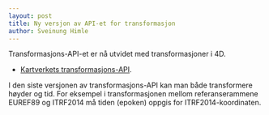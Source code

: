 ```yaml
---
layout: post
title: Ny versjon av API-et for transformasjon
author: Sveinung Himle
---
```


Transformasjons-API-et er nå utvidet med transformasjoner i 4D.

* [Kartverkets transformasjons-API](https://ws.geonorge.no/transformering/v1/).

I den siste versjonen av transformasjons-API kan man både transformere høyder og tid. For eksempel i transformasjonen mellom referanserammene EUREF89 og ITRF2014 må tiden (epoken) oppgis for ITRF2014-koordinaten.
